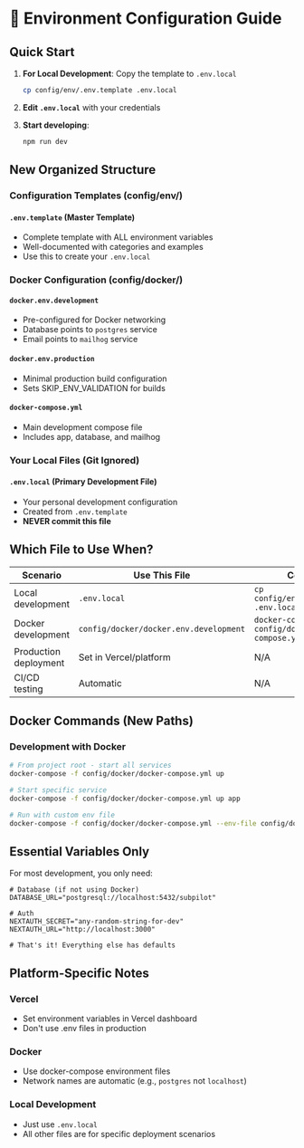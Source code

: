 # 🔧 Environment Configuration Guide

## Quick Start

1. **For Local Development**: Copy the template to `.env.local`
   ```bash
   cp config/env/.env.template .env.local
   ```

2. **Edit `.env.local`** with your credentials

3. **Start developing**:
   ```bash
   npm run dev
   ```

## New Organized Structure

### Configuration Templates (config/env/)

#### `.env.template` (Master Template)
- Complete template with ALL environment variables
- Well-documented with categories and examples
- Use this to create your `.env.local`

### Docker Configuration (config/docker/)

#### `docker.env.development`
- Pre-configured for Docker networking
- Database points to `postgres` service
- Email points to `mailhog` service

#### `docker.env.production`
- Minimal production build configuration
- Sets SKIP_ENV_VALIDATION for builds

#### `docker-compose.yml`
- Main development compose file
- Includes app, database, and mailhog

### Your Local Files (Git Ignored)

#### `.env.local` (Primary Development File)
- Your personal development configuration
- Created from `.env.template`
- **NEVER commit this file**

## Which File to Use When?

| Scenario | Use This File | Command |
|----------|--------------|---------|
| Local development | `.env.local` | `cp config/env/.env.template .env.local` |
| Docker development | `config/docker/docker.env.development` | `docker-compose -f config/docker/docker-compose.yml up` |
| Production deployment | Set in Vercel/platform | N/A |
| CI/CD testing | Automatic | N/A |

## Docker Commands (New Paths)

### Development with Docker
```bash
# From project root - start all services
docker-compose -f config/docker/docker-compose.yml up

# Start specific service
docker-compose -f config/docker/docker-compose.yml up app

# Run with custom env file
docker-compose -f config/docker/docker-compose.yml --env-file config/docker/docker.env.development up
```

## Essential Variables Only

For most development, you only need:

```env
# Database (if not using Docker)
DATABASE_URL="postgresql://localhost:5432/subpilot"

# Auth
NEXTAUTH_SECRET="any-random-string-for-dev"
NEXTAUTH_URL="http://localhost:3000"

# That's it! Everything else has defaults
```

## Platform-Specific Notes

### Vercel
- Set environment variables in Vercel dashboard
- Don't use .env files in production

### Docker
- Use docker-compose environment files
- Network names are automatic (e.g., `postgres` not `localhost`)

### Local Development
- Just use `.env.local`
- All other files are for specific deployment scenarios